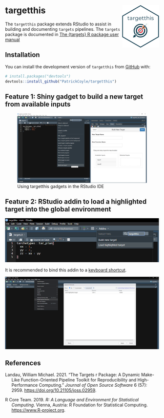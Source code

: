 
<!-- README.md is generated from README.Rmd. Please edit that file -->

# targetthis <img src="man/figures/logo.png" align="right" height="139" alt="" />

<!-- badges: start -->
<!-- badges: end -->

The `targetthis` package extends RStudio to assist in building and
documenting `targets` pipelines. The `targets` package is documented in
[The {targets} R package user
manual](https://books.ropensci.org/targets/)

## Installation

You can install the development version of `targetthis` from
[GitHub](https://github.com/) with:

``` r
# install.packages("devtools")
devtools::install_github("PatrickCoyle/targetthis")
```

## Feature 1: Shiny gadget to build a new target from available inputs

<figure>
<img src="misc/img1.png"
alt="Using targetthis gadgets in the RStudio IDE" />
<figcaption aria-hidden="true">Using targetthis gadgets in the RStudio
IDE</figcaption>
</figure>

## Feature 2: RStudio addin to load a highlighted target into the global environment

![](misc/img2.png)

It is recommended to bind this addin to a [keyboard
shortcut](https://support.posit.co/hc/en-us/articles/206382178-Customizing-Keyboard-Shortcuts-in-the-RStudio-IDE).

![](misc/img3.png)

## References

<div id="refs" class="references csl-bib-body hanging-indent">

<div id="ref-landau" class="csl-entry">

Landau, William Michael. 2021. “The Targets r Package: A Dynamic
Make-Like Function-Oriented Pipeline Toolkit for Reproducibility and
High-Performance Computing.” *Journal of Open Source Software* 6 (57):
2959. <https://doi.org/10.21105/joss.02959>.

</div>

<div id="ref-R-base" class="csl-entry">

R Core Team. 2019. *R: A Language and Environment for Statistical
Computing*. Vienna, Austria: R Foundation for Statistical Computing.
<https://www.R-project.org>.

</div>

</div>
